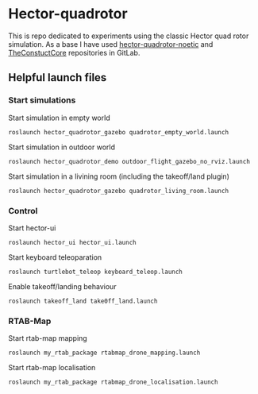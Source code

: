 # Hector-quadrotor

This is repo dedicated to experiments using the classic Hector quad rotor simulation. As a base I have used [hector-quadrotor-noetic](https://github.com/RAFALAMAO/hector-quadrotor-noetic/tree/main) and [TheConstuctCore](https://bitbucket.org/theconstructcore/workspace/repositories/) repositories in GitLab.


## Helpful launch files

### Start simulations
Start simulation in empty world
```
roslaunch hector_quadrotor_gazebo quadrotor_empty_world.launch
```

Start simulation in outdoor world
```
roslaunch hector_quadrotor_demo outdoor_flight_gazebo_no_rviz.launch
```

Start simulation in a livining room (including the takeoff/land plugin)
```
roslaunch hector_quadrotor_gazebo quadrotor_living_room.launch
```


### Control
Start hector-ui
```
roslaunch hector_ui hector_ui.launch
```

Start keyboard teleoparation
```
roslaunch turtlebot_teleop keyboard_teleop.launch
```

Enable takeoff/landing behaviour
```
roslaunch takeoff_land take0ff_land.launch
```


### RTAB-Map
Start rtab-map mapping
```
roslaunch my_rtab_package rtabmap_drone_mapping.launch
```

Start rtab-map localisation
```
roslaunch my_rtab_package rtabmap_drone_localisation.launch
```